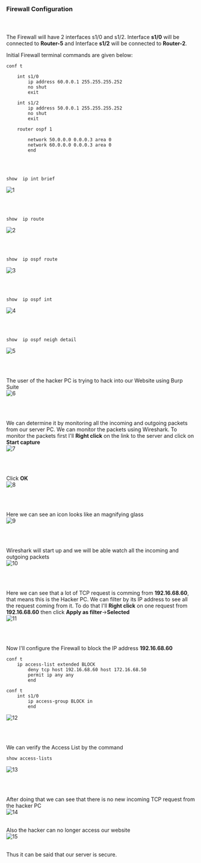 ### Firewall Configuration <br> <br><br>

The Firewall will have 2 interfaces s1/0 and s1/2. Interface **s1/0** will be connected to **Router-5** and Interface **s1/2** will be connected to **Router-2**.

Initial Firewall terminal commands are given below:
```
conf t

    int s1/0
        ip address 60.0.0.1 255.255.255.252
        no shut
        exit

    int s1/2
        ip address 50.0.0.1 255.255.255.252
        no shut
        exit

    router ospf 1

        network 50.0.0.0 0.0.0.3 area 0
        network 60.0.0.0 0.0.0.3 area 0
        end
```
<br><br>
```
show  ip int brief
```
![1](https://user-images.githubusercontent.com/60141836/209603479-140ddfe4-c14d-4532-83e5-0aa37af55731.png)

<br><br>
```
show  ip route
```
![2](https://user-images.githubusercontent.com/60141836/209603480-9dd6d54c-bfa1-46df-90de-acd763145395.png)

<br><br>
```
show  ip ospf route
```
![3](https://user-images.githubusercontent.com/60141836/209603482-402ca938-863a-49ab-ae9b-034f7b03f24f.png)

<br><br>
```
show  ip ospf int
```
![4](https://user-images.githubusercontent.com/60141836/209603475-4f6b538b-9ccf-431d-86f0-df975f8813a7.png)

<br><br>
```
show  ip ospf neigh detail
```
![5](https://user-images.githubusercontent.com/60141836/209603477-41b292ca-d2c5-45b7-84e7-f00d452236c3.png)

<br><br>


The user of the hacker PC is trying to hack into our Website using Burp Suite<br>
![6](https://user-images.githubusercontent.com/60141836/209617812-a5badce9-9879-4042-920d-fb680acc7004.png)

<br><br>

We can determine it by monitoring all the incoming and outgoing packets from our server PC. We can monitor the packets using Wireshark. To monitor the packets first I'll **Right click** on the link to the server and click on **Start capture**<br>
![7](https://user-images.githubusercontent.com/60141836/209617818-10175bbe-8752-4bed-a844-d2a66244fbde.png)

<br><br>

Click **OK**<br>
![8](https://user-images.githubusercontent.com/60141836/209617820-670bde7b-9d50-478c-b762-7a4ad56508b7.png)

<br><br>

Here we can see an icon looks like an magnifying glass<br>
![9](https://user-images.githubusercontent.com/60141836/209617821-e3904080-6c23-4f7d-aa4f-4011b6171949.png)

<br><br>

Wireshark will start up and we will be able watch all the incoming and outgoing packets<br>
![10](https://user-images.githubusercontent.com/60141836/209617822-00065ca5-bc3b-4f71-a9b6-8751732b487f.png)

<br><br>

Here we can see that a lot of TCP request is comming from **192.16.68.60**, that means this is the Hacker PC. We can filter by its IP address to see all the request coming from it. To do that I'll **Right click** on one request from **192.16.68.60** then click **Apply as filter**->**Selected**<br>
![11](https://user-images.githubusercontent.com/60141836/209617823-470fcbea-8d80-4d17-8ab1-113903b384dc.png)

<br><br>

Now I'll configure the Firewall to block the IP address **192.16.68.60**
```
conf t
    ip access-list extended BLOCK
        deny tcp host 192.16.68.60 host 172.16.68.50
        permit ip any any
        end

conf t
    int s1/0
        ip access-group BLOCK in
        end
```
![12](https://user-images.githubusercontent.com/60141836/209617824-d0a6feb7-81c7-4a5d-b2b7-9dba48acfacc.png)

<br><br>

We can verify the Access List by the command
```
show access-lists
```
![13](https://user-images.githubusercontent.com/60141836/209617827-b7e6eb58-d7d4-4091-adfc-7563b571bfd2.png)

<br><br>

After doing that we can see that there is no new incoming TCP request from the hacker PC<br>
![14](https://user-images.githubusercontent.com/60141836/209617831-8f283ab7-7984-44d8-8ba2-f3c2de248c64.png)
<br><br>

Also the hacker can no longer access our website<br>
![15](https://user-images.githubusercontent.com/60141836/209617835-5c06d585-5652-472b-95f4-c5f88ccc8e40.png)
<br><br>

Thus it can be said that our server is secure.